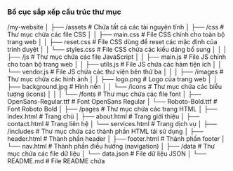 ### Bố cục sắp xếp cấu trúc thư mục
/my-website
│
├── /assets                    # Chứa tất cả các tài nguyên tĩnh
│   ├── /css                   # Thư mục chứa các file CSS
│   │   ├── main.css           # File CSS chính cho toàn bộ trang web
│   │   ├── reset.css          # File CSS dùng để reset các mặc định của trình duyệt
│   │   └── styles.css         # File CSS chứa các kiểu dáng bổ sung
│   │
│   ├── /js                    # Thư mục chứa các file JavaScript
│   │   ├── main.js            # File JS chính cho toàn bộ trang web
│   │   ├── utils.js           # File JS chứa các hàm tiện ích
│   │   └── vendor.js          # File JS chứa các thư viện bên thứ ba
│   │
│   ├── /images                # Thư mục chứa các hình ảnh
│   │   ├── logo.png           # Logo của trang web
│   │   ├── background.jpg     # Hình nền
│   │   └── /icons             # Thư mục chứa các biểu tượng (icons)
│   │
│   └── /fonts                 # Thư mục chứa các file font
│       ├── OpenSans-Regular.ttf # Font OpenSans Regular
│       └── Roboto-Bold.ttf    # Font Roboto Bold
│
├── /pages                     # Thư mục chứa các trang HTML
│   ├── index.html             # Trang chủ
│   ├── about.html             # Trang giới thiệu
│   ├── contact.html           # Trang liên hệ
│   └── services.html          # Trang dịch vụ
│
├── /includes                  # Thư mục chứa các thành phần HTML tái sử dụng
│   ├── header.html            # Thành phần header
│   ├── footer.html            # Thành phần footer
│   └── nav.html               # Thành phần điều hướng (navigation)
│
├── /data                      # Thư mục chứa các file dữ liệu
│   └── data.json              # File dữ liệu JSON
│
└── README.md                  # File README chứa

